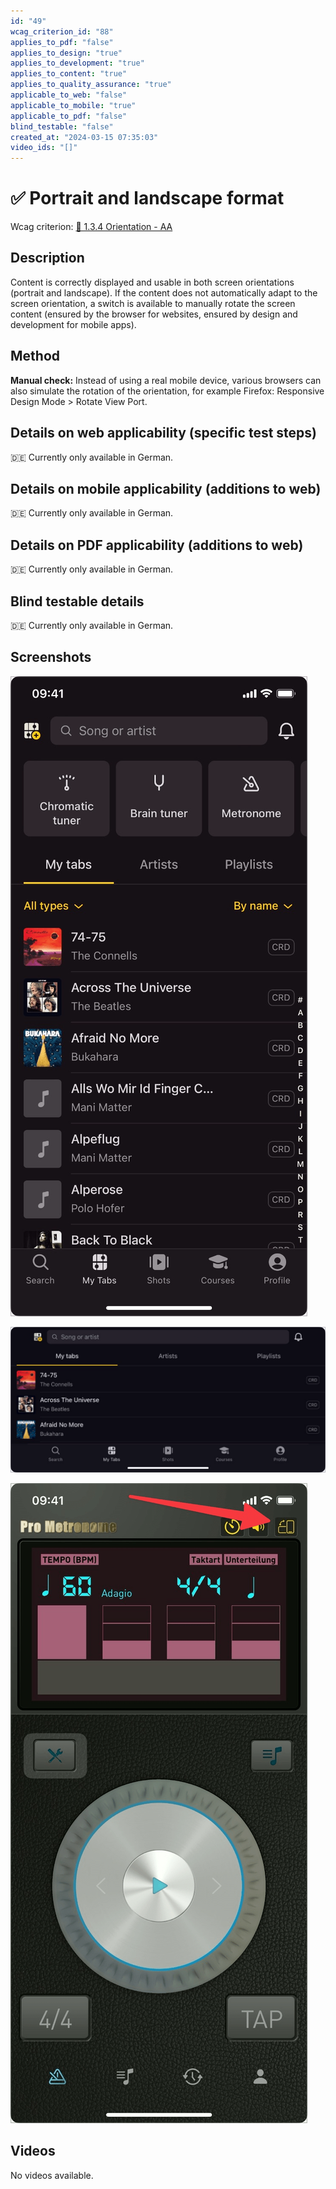 ```yaml
---
id: "49"
wcag_criterion_id: "88"
applies_to_pdf: "false"
applies_to_design: "true"
applies_to_development: "true"
applies_to_content: "true"
applies_to_quality_assurance: "true"
applicable_to_web: "false"
applicable_to_mobile: "true"
applicable_to_pdf: "false"
blind_testable: "false"
created_at: "2024-03-15 07:35:03"
video_ids: "[]"
---
```


# ✅ Portrait and landscape format

Wcag criterion: [📜 1.3.4 Orientation - AA](..)

## Description

Content is correctly displayed and usable in both screen orientations (portrait and landscape). If the content does not automatically adapt to the screen orientation, a switch is available to manually rotate the screen content (ensured by the browser for websites, ensured by design and development for mobile apps).

## Method

**Manual check:** Instead of using a real mobile device, various browsers can also simulate the rotation of the orientation, for example Firefox: Responsive Design Mode > Rotate View Port.

## Details on web applicability (specific test steps)

🇩🇪 Currently only available in German.

## Details on mobile applicability (additions to web)

🇩🇪 Currently only available in German.

## Details on PDF applicability (additions to web)

🇩🇪 Currently only available in German.

## Blind testable details

🇩🇪 Currently only available in German.

## Screenshots

![Mobile App im Hochformat](images/mobile-app-im-hochformat.png)

![Dieselbe Mobile App im Querformat](images/dieselbe-mobile-app-im-querformat.png)

![Mobile App mit Button zum Wechseln des Formats](images/mobile-app-mit-button-zum-wechseln-des-formats.png)

## Videos

No videos available.
